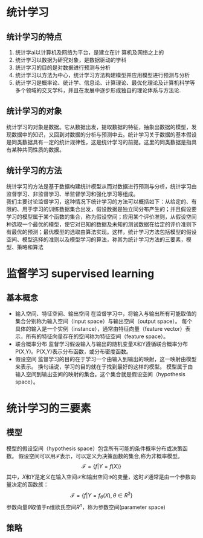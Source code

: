 # 统计学习
## 统计学习的特点
1. 统计学ai以计算机及网络为平台，是建立在计 
算机及网络之上的
2. 统计学习以数据为研究对象，是数据驱动的学科
3. 统计学习的目的是对数据进行预测与分析
4. 统计学习以方法为中心，统计学习方法构建模型并应用模型进行预测与分析
5. 统计学习是概率论、统计学、信息论、计算理论、最优化理论及计算机科学等多个领域的交叉学科，并且在发展中逐步形成独自的理论体系与方法论.
## 统计学习的对象
统计学习的对象是数据。它从数据出发，提取数据的特征，抽象出数据的模型，发现数据中的知识，又回到对数据的分析与预测中去。统计学习关于数据的基本假设是同类数据具有一定的统计规律性，这是统计学习的前提。这里的同类数据是指具有某种共同性质的数据。
## 统计学习的方法
统计学习的方法是基于数据构建统计模型从而对数据进行预测与分析，统计学习由监督学习、非监督学习、半监督学习和强化学习等组成。  
我们主要讨论监督学习，这种情况下统计学习的方法可以概括如下：从给定的、有限的、用于学习的训练数据集合出发，假设数据是独立同分布产生的；并且假设要学习的模型属于某个函数的集合，称为假设空间；应用某个评价准则，从假设空间种选取一个最优的模型，使它对已知的数据及未知的测试数据在给定的评价准则下有最优的预测；最优模型的选取由算法实现。这样，统计学习方法包括模型的假设空间、模型选择的准则以及模型学习的算法，称其为统计学习方法的三要素，模型、策略和算法
# 监督学习 supervised learning
## 基本概念
- 输入空间、特征空间、输出空间
在监督学习中，将输入与输出所有可能取值的集合分别称为输入空间（input space）与输出空间（output space）。
每个具体的输入是一个实例（instance），通常由特征向量（feature vector）表示，所有的特征向量存在的空间称为特征空间（feature space）。
- 联合概率分布
监督学习假设输入与输出的随机变量X和Y遵循联合概率分布P(X,Y)。P(X,Y)表示分布函数，或分布密度函数。
- 假设空间
监督学习的目的在于学习一个由输入到输出的映射，这一映射由模型来表示。
换句话说，学习的目的就在于找到最好的这样的模型。
模型属于由输入空间到输出空间的映射的集合。这个集合就是假设空间（hypothesis space）。
# 统计学习的三要素
## 模型
模型的假设空间（hypothesis space）包含所有可能的条件概率分布或决策函数。
假设空间可以用$\mathcal{F}$表示，可以定义为决策函数的集合,称为非概率模型。  
$$
\mathcal{F} = \{f|Y=f(X)\}
$$
其中，$X$和$Y$是定义在输入空间$\mathcal{X}$和输出空间$\mathcal{Y}$的变量，这时$\mathcal{F}$通常是由一个参数向量决定的函数族：
$$
\mathcal{F} = \{f|Y=f_\theta(X),\theta \in R^2\}
$$
参数向量$\theta$取值于n维欧氏空间$R^n$，称为参数空间(parameter space)
## 策略
